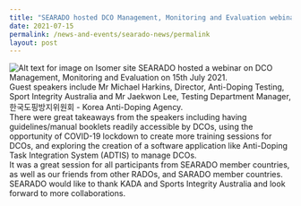 ```yaml
---
title: "SEARADO hosted DCO Management, Monitoring and Evaluation webinar "
date: 2021-07-15
permalink: /news-and-events/searado-news/permalink
layout: post
---
```

![Alt text for image on Isomer site](/images/2021-07-15.png)
SEARADO hosted a webinar on DCO Management, Monitoring and Evaluation on 15th July 2021. <br>Guest speakers include Mr Michael Harkins, Director, Anti-Doping Testing, Sport Integrity Australia and Mr Jaekwon Lee, Testing Department Manager, 한국도핑방지위원회 - Korea Anti-Doping Agency. 
<br>There were great takeaways from the speakers including having guidelines/manual booklets readily accessible by DCOs, using the opportunity of COVID-19 lockdown to create more training sessions for DCOs, and exploring the creation of a software application like Anti-Doping Task Integration System (ADTIS) to manage DCOs. <br>It was a great session for all participants from SEARADO member countries, as well as our friends from other RADOs, and SARADO member countries. SEARADO would like to thank KADA and Sports Integrity Australia and look forward to more collaborations.